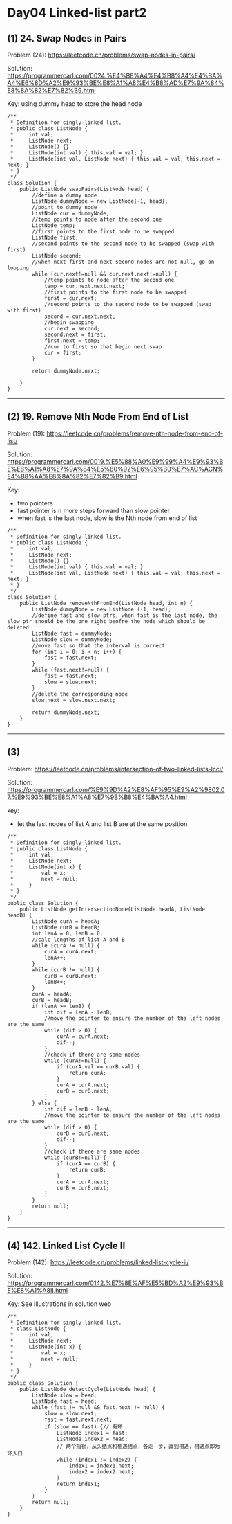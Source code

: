 # Day04 Linked-list part2
## (1) 24. Swap Nodes in Pairs
Problem (24): https://leetcode.cn/problems/swap-nodes-in-pairs/

Solution: https://programmercarl.com/0024.%E4%B8%A4%E4%B8%A4%E4%BA%A4%E6%8D%A2%E9%93%BE%E8%A1%A8%E4%B8%AD%E7%9A%84%E8%8A%82%E7%82%B9.html

Key:
using dummy head to store the head node

```
/**
 * Definition for singly-linked list.
 * public class ListNode {
 *     int val;
 *     ListNode next;
 *     ListNode() {}
 *     ListNode(int val) { this.val = val; }
 *     ListNode(int val, ListNode next) { this.val = val; this.next = next; }
 * }
 */
class Solution {
    public ListNode swapPairs(ListNode head) {
        //define a dummy node
        ListNode dummyNode = new ListNode(-1, head);
        //point to dummy node
        ListNode cur = dummyNode;
        //temp points to node after the second one
        ListNode temp;
        //first points to the first node to be swapped
        ListNode first;
        //second points to the second node to be swapped (swap with first)
        ListNode second;
        //when next first and next second nodes are not null, go on looping
        while (cur.next!=null && cur.next.next!=null) {
            //temp points to node after the second one
            temp = cur.next.next.next;
            //first points to the first node to be swapped
            first = cur.next;
            //second points to the second node to be swapped (swap with first)
            second = cur.next.next;
            //begin swapping
            cur.next = second;
            second.next = first;
            first.next = temp;
            //cur to first so that begin next swap
            cur = first;
        }

        return dummyNode.next;

    }
}
```

***
## (2) 19. Remove Nth Node From End of List
Problem (19): https://leetcode.cn/problems/remove-nth-node-from-end-of-list/

Solution: https://programmercarl.com/0019.%E5%88%A0%E9%99%A4%E9%93%BE%E8%A1%A8%E7%9A%84%E5%80%92%E6%95%B0%E7%AC%ACN%E4%B8%AA%E8%8A%82%E7%82%B9.html

Key: 
* two pointers
* fast pointer is n more steps forward than slow pointer
* when fast is the last node, slow is the Nth node from end of list

```
/**
 * Definition for singly-linked list.
 * public class ListNode {
 *     int val;
 *     ListNode next;
 *     ListNode() {}
 *     ListNode(int val) { this.val = val; }
 *     ListNode(int val, ListNode next) { this.val = val; this.next = next; }
 * }
 */
class Solution {
    public ListNode removeNthFromEnd(ListNode head, int n) {
        ListNode dummyNode = new ListNode (-1, head);
        //define fast and slow ptrs, when fast is the last node, the slow ptr should be the one right beofre the node which should be deleted
        ListNode fast = dummyNode;
        ListNode slow = dummyNode;
        //move fast so that the interval is correct
        for (int i = 0; i < n; i++) {
            fast = fast.next;
        }
        while (fast.next!=null) {
            fast = fast.next;
            slow = slow.next;
        }
        //delete the corresponding node
        slow.next = slow.next.next;

        return dummyNode.next;
    }
}
```
***

## (3) 
Problem: https://leetcode.cn/problems/intersection-of-two-linked-lists-lcci/

Solution: https://programmercarl.com/%E9%9D%A2%E8%AF%95%E9%A2%9802.07.%E9%93%BE%E8%A1%A8%E7%9B%B8%E4%BA%A4.html

key: 
* let the last nodes of list A and list B are at the same position

```
/**
 * Definition for singly-linked list.
 * public class ListNode {
 *     int val;
 *     ListNode next;
 *     ListNode(int x) {
 *         val = x;
 *         next = null;
 *     }
 * }
 */
public class Solution {
    public ListNode getIntersectionNode(ListNode headA, ListNode headB) {
        ListNode curA = headA;
        ListNode curB = headB;
        int lenA = 0, lenB = 0;
        //calc lengths of list A and B
        while (curA != null) {
            curA = curA.next;
            lenA++;
        }
        while (curB != null) {
            curB = curB.next;
            lenB++;
        }
        curA = headA;
        curB = headB;
        if (lenA >= lenB) {
            int dif = lenA - lenB;
            //move the pointer to ensure the number of the left nodes are the same
            while (dif > 0) {
                curA = curA.next;
                dif--;
            }
            //check if there are same nodes
            while (curA!=null) {
                if (curA.val == curB.val) {
                    return curA;
                }
                curA = curA.next;
                curB = curB.next;
            }
        } else {
            int dif = lenB - lenA;
            //move the pointer to ensure the number of the left nodes are the same
            while (dif > 0) {
                curB = curB.next;
                dif--;
            }
            //check if there are same nodes
            while (curB!=null) {
                if (curA == curB) {
                    return curB;
                }
                curA = curA.next;
                curB = curB.next;
            }
        }
        return null;
    }
}
```
***

## (4) 142. Linked List Cycle II
Problem (142): https://leetcode.cn/problems/linked-list-cycle-ii/

Solution: https://programmercarl.com/0142.%E7%8E%AF%E5%BD%A2%E9%93%BE%E8%A1%A8II.html

Key: 
See illustrations in solution web

```
/**
 * Definition for singly-linked list.
 * class ListNode {
 *     int val;
 *     ListNode next;
 *     ListNode(int x) {
 *         val = x;
 *         next = null;
 *     }
 * }
 */
public class Solution {
    public ListNode detectCycle(ListNode head) {
        ListNode slow = head;
        ListNode fast = head;
        while (fast != null && fast.next != null) {
            slow = slow.next;
            fast = fast.next.next;
            if (slow == fast) {// 有环
                ListNode index1 = fast;
                ListNode index2 = head;
                // 两个指针，从头结点和相遇结点，各走一步，直到相遇，相遇点即为环入口
                while (index1 != index2) {
                    index1 = index1.next;
                    index2 = index2.next;
                }
                return index1;
            }
        }
        return null;
    }
}
```

